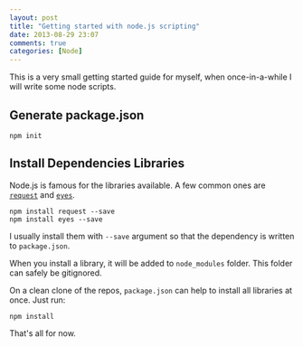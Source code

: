 ```yaml
---
layout: post
title: "Getting started with node.js scripting"
date: 2013-08-29 23:07
comments: true
categories: [Node]
---
```


This is a very small getting started guide for myself, when once-in-a-while I will write some node scripts.

<!-- more -->

## Generate package.json ##

	npm init


## Install Dependencies Libraries ##

Node.js is famous for the libraries available. A few common ones are [`request`](https://github.com/mikeal/request) and [`eyes`](https://github.com/cloudhead/eyes.js). 

	npm install request --save
	npm install eyes --save

I usually install them with `--save` argument so that the dependency is written to `package.json`.

When you install a library, it will be added to `node_modules` folder. This folder can safely be gitignored.

On a clean clone of the repos, `package.json` can help to install all libraries at once. Just run:

	npm install


That's all for now.
